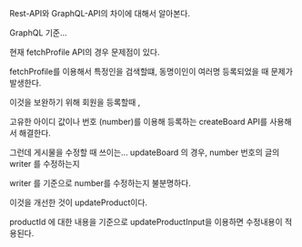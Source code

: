 Rest-API와 GraphQL-API의 차이에 대해서 알아본다.

GraphQL 기준...

현재 fetchProfile API의 경우 문제점이 있다.

fetchProfile를 이용해서 특정인을 검색할떄, 동명이인이 여러명 등록되었을 때 문제가 발생한다.

이것을 보완하기 위해 회원을 등록할때 ,

고유한 아이디 값이나 번호 (number)를 이용해 등록하는 createBoard API를 사용해서 해결한다.

그런데 게시물을 수정할 때 쓰이는... updateBoard 의 경우, number 번호의 글의 writer 를 수정하는지

writer 를 기준으로 number를 수정하는지 불분명하다.

이것을 개선한 것이 updateProduct이다.

productId 에 대한 내용을 기준으로 updateProductInput을 이용하면 수정내용이 적용된다.